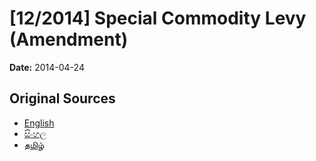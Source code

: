 # [12/2014] Special Commodity Levy (Amendment)

**Date:** 2014-04-24

## Original Sources

- [English](https://documents.gov.lk/view/acts/2014/4/12-2014_E.pdf)
- [සිංහල](https://documents.gov.lk/view/acts/2014/4/12-2014_S.pdf)
- [தமிழ்](https://documents.gov.lk/view/acts/2014/4/12-2014_T.pdf)
